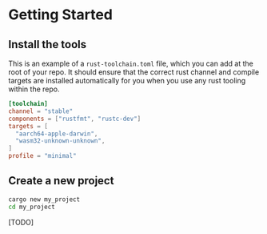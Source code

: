 # Getting Started

## Install the tools

This is an example of a `rust-toolchain.toml` file, which you can add at the root of your repo. It should ensure that the correct rust channel and compile targets are installed automatically for you when you use any rust tooling within the repo.

```toml
[toolchain]
channel = "stable"
components = ["rustfmt", "rustc-dev"]
targets = [
  "aarch64-apple-darwin",
  "wasm32-unknown-unknown",
]
profile = "minimal"
```

## Create a new project

```bash
cargo new my_project
cd my_project
```

[TODO]
